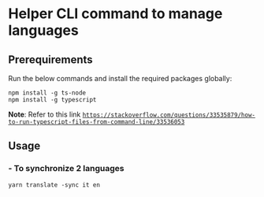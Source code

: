 # Helper CLI command to manage languages

## Prerequirements

Run the below commands and install the required packages globally:

```
npm install -g ts-node
npm install -g typescript
```
**Note**: Refer to this link [`https://stackoverflow.com/questions/33535879/how-to-run-typescript-files-from-command-line/33536053`](`https://stackoverflow.com/questions/33535879/how-to-run-typescript-files-from-command-line/33536053`)
  

## Usage

### - To synchronize 2 languages

```
yarn translate -sync it en
```

